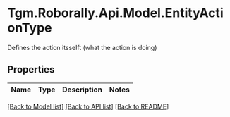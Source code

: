 # Tgm.Roborally.Api.Model.EntityActionType
Defines the action itsselft (what the action is doing)
## Properties

Name | Type | Description | Notes
------------ | ------------- | ------------- | -------------

[[Back to Model list]](../README.md#documentation-for-models) [[Back to API list]](../README.md#documentation-for-api-endpoints) [[Back to README]](../README.md)

